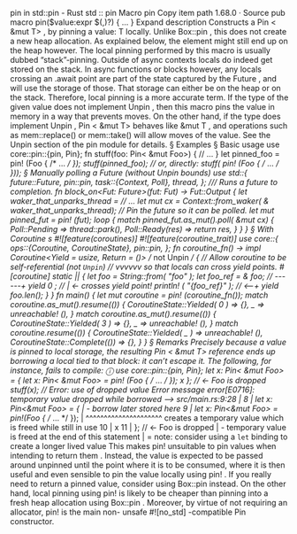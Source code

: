 pin in std::pin - Rust
std
::
pin
Macro
pin
Copy item path
1.68.0
·
Source
pub macro pin($value:expr $(,)?) {
    ...
}
Expand description
Constructs a
Pin
<
&mut
T>
, by pinning a
value: T
locally.
Unlike
Box::pin
, this does not create a new heap allocation. As explained
below, the element might still end up on the heap however.
The local pinning performed by this macro is usually dubbed “stack”-pinning.
Outside of
async
contexts locals do indeed get stored on the stack. In
async
functions or blocks however, any locals crossing an
.await
point
are part of the state captured by the
Future
, and will use the storage of
those. That storage can either be on the heap or on the stack. Therefore,
local pinning is a more accurate term.
If the type of the given value does not implement
Unpin
, then this macro
pins the value in memory in a way that prevents moves. On the other hand,
if the type does implement
Unpin
,
Pin
<
&mut
T>
behaves
like
&mut
T
, and operations such as
mem::replace()
or
mem::take()
will allow moves of the value.
See
the
Unpin
section of the
pin
module
for details.
§
Examples
§
Basic usage
use
core::pin::{pin, Pin};
fn
stuff(foo: Pin<
&mut
Foo>) {
// …
}
let
pinned_foo =
pin!
(Foo {
/* … */
});
stuff(pinned_foo);
// or, directly:
stuff(
pin!
(Foo {
/* … */
}));
§
Manually polling a
Future
(without
Unpin
bounds)
use
std::{
    future::Future,
    pin::pin,
    task::{Context, Poll},
    thread,
};
/// Runs a future to completion.
fn
block_on<Fut: Future>(fut: Fut) -> Fut::Output {
let
waker_that_unparks_thread =
// …
let
mut
cx = Context::from_waker(
&
waker_that_unparks_thread);
// Pin the future so it can be polled.
let
mut
pinned_fut =
pin!
(fut);
loop
{
match
pinned_fut.as_mut().poll(
&mut
cx) {
            Poll::Pending => thread::park(),
            Poll::Ready(res) =>
return
res,
        }
    }
}
§
With
Coroutine
s
#![feature(coroutines)]
#![feature(coroutine_trait)]
use
core::{
    ops::{Coroutine, CoroutineState},
    pin::pin,
};
fn
coroutine_fn() ->
impl
Coroutine<Yield = usize, Return = ()>
/* not Unpin */
{
// Allow coroutine to be self-referential (not `Unpin`)
 // vvvvvv        so that locals can cross yield points.
#[coroutine]
static
|| {
let
foo = String::from(
"foo"
);
let
foo_ref =
&
foo;
// ------+
yield
0
;
// | <- crosses yield point!
println!
(
"{foo_ref}"
);
// <--+
yield
foo.len();
    }
}
fn
main() {
let
mut
coroutine =
pin!
(coroutine_fn());
match
coroutine.as_mut().resume(()) {
        CoroutineState::Yielded(
0
) => {},
_
=>
unreachable!
(),
    }
match
coroutine.as_mut().resume(()) {
        CoroutineState::Yielded(
3
) => {},
_
=>
unreachable!
(),
    }
match
coroutine.resume(()) {
        CoroutineState::Yielded(
_
) =>
unreachable!
(),
        CoroutineState::Complete(()) => {},
    }
}
§
Remarks
Precisely because a value is pinned to local storage, the resulting
Pin
<
&mut
T>
reference ends up borrowing a local tied to that block: it can’t escape it.
The following, for instance, fails to compile:
ⓘ
use
core::pin::{pin, Pin};
let
x: Pin<
&mut
Foo> = {
let
x: Pin<
&mut
Foo> =
pin!
(Foo {
/* … */
});
    x
};
// <- Foo is dropped
stuff(x);
// Error: use of dropped value
Error message
error[E0716]: temporary value dropped while borrowed
  --> src/main.rs:9:28
   |
8  | let x: Pin<&mut Foo> = {
   |     - borrow later stored here
9  |     let x: Pin<&mut Foo> = pin!(Foo { /* … */ });
   |                            ^^^^^^^^^^^^^^^^^^^^^ creates a temporary value which is freed while still in use
10 |     x
11 | }; // <- Foo is dropped
   | - temporary value is freed at the end of this statement
   |
   = note: consider using a `let` binding to create a longer lived value
This makes
pin!
unsuitable to pin values when intending to
return
them
. Instead, the
value is expected to be passed around
unpinned
until the point where it is to be consumed,
where it is then useful and even sensible to pin the value locally using
pin!
.
If you really need to return a pinned value, consider using
Box::pin
instead.
On the other hand, local pinning using
pin!
is likely to be cheaper than
pinning into a fresh heap allocation using
Box::pin
. Moreover, by virtue of not
requiring an allocator,
pin!
is the main non-
unsafe
#![no_std]
-compatible
Pin
constructor.